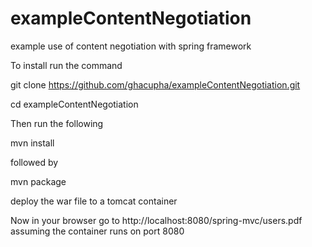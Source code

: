 # exampleContentNegotiation
example use of content negotiation with spring framework

To install run the command

git clone https://github.com/ghacupha/exampleContentNegotiation.git

cd exampleContentNegotiation

Then run the following

mvn install

followed by 

mvn package

deploy the war file to a tomcat container

Now in your browser go to http://localhost:8080/spring-mvc/users.pdf
assuming the container runs on port 8080
